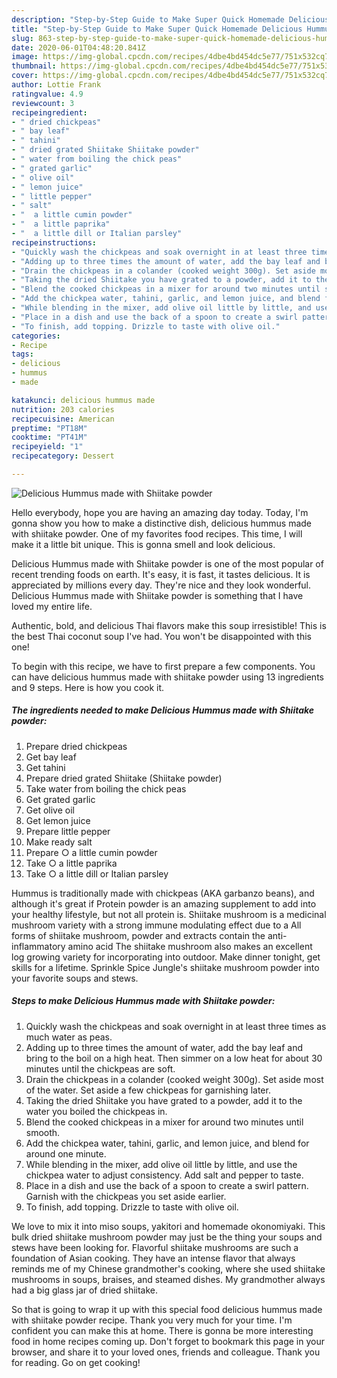```yaml
---
description: "Step-by-Step Guide to Make Super Quick Homemade Delicious Hummus made with Shiitake powder"
title: "Step-by-Step Guide to Make Super Quick Homemade Delicious Hummus made with Shiitake powder"
slug: 863-step-by-step-guide-to-make-super-quick-homemade-delicious-hummus-made-with-shiitake-powder
date: 2020-06-01T04:48:20.841Z
image: https://img-global.cpcdn.com/recipes/4dbe4bd454dc5e77/751x532cq70/delicious-hummus-made-with-shiitake-powder-recipe-main-photo.jpg
thumbnail: https://img-global.cpcdn.com/recipes/4dbe4bd454dc5e77/751x532cq70/delicious-hummus-made-with-shiitake-powder-recipe-main-photo.jpg
cover: https://img-global.cpcdn.com/recipes/4dbe4bd454dc5e77/751x532cq70/delicious-hummus-made-with-shiitake-powder-recipe-main-photo.jpg
author: Lottie Frank
ratingvalue: 4.9
reviewcount: 3
recipeingredient:
- " dried chickpeas"
- " bay leaf"
- " tahini"
- " dried grated Shiitake Shiitake powder"
- " water from boiling the chick peas"
- " grated garlic"
- " olive oil"
- " lemon juice"
- " little pepper"
- " salt"
- "  a little cumin powder"
- "  a little paprika"
- "  a little dill or Italian parsley"
recipeinstructions:
- "Quickly wash the chickpeas and soak overnight in at least three times as much water as peas."
- "Adding up to three times the amount of water, add the bay leaf and bring to the boil on a high heat. Then simmer on a low heat for about 30 minutes until the chickpeas are soft."
- "Drain the chickpeas in a colander (cooked weight 300g). Set aside most of the water. Set aside a few chickpeas for garnishing later."
- "Taking the dried Shiitake you have grated to a powder, add it to the water you boiled the chickpeas in."
- "Blend the cooked chickpeas in a mixer for around two minutes until smooth."
- "Add the chickpea water, tahini, garlic, and lemon juice, and blend for around one minute."
- "While blending in the mixer, add olive oil little by little, and use the chickpea water to adjust consistency. Add salt and pepper to taste."
- "Place in a dish and use the back of a spoon to create a swirl pattern. Garnish with the chickpeas you set aside earlier."
- "To finish, add topping. Drizzle to taste with olive oil."
categories:
- Recipe
tags:
- delicious
- hummus
- made

katakunci: delicious hummus made 
nutrition: 203 calories
recipecuisine: American
preptime: "PT18M"
cooktime: "PT41M"
recipeyield: "1"
recipecategory: Dessert

---
```



![Delicious Hummus made with Shiitake powder](https://img-global.cpcdn.com/recipes/4dbe4bd454dc5e77/751x532cq70/delicious-hummus-made-with-shiitake-powder-recipe-main-photo.jpg)

Hello everybody, hope you are having an amazing day today. Today, I'm gonna show you how to make a distinctive dish, delicious hummus made with shiitake powder. One of my favorites food recipes. This time, I will make it a little bit unique. This is gonna smell and look delicious.

Delicious Hummus made with Shiitake powder is one of the most popular of recent trending foods on earth. It's easy, it is fast, it tastes delicious. It is appreciated by millions every day. They're nice and they look wonderful. Delicious Hummus made with Shiitake powder is something that I have loved my entire life.

Authentic, bold, and delicious Thai flavors make this soup irresistible! This is the best Thai coconut soup I&#39;ve had. You won&#39;t be disappointed with this one!


To begin with this recipe, we have to first prepare a few components. You can have delicious hummus made with shiitake powder using 13 ingredients and 9 steps. Here is how you cook it.

<!--inarticleads1-->

##### The ingredients needed to make Delicious Hummus made with Shiitake powder:

1. Prepare  dried chickpeas
1. Get  bay leaf
1. Get  tahini
1. Prepare  dried grated Shiitake (Shiitake powder)
1. Take  water from boiling the chick peas
1. Get  grated garlic
1. Get  olive oil
1. Get  lemon juice
1. Prepare  little pepper
1. Make ready  salt
1. Prepare  ○ a little cumin powder
1. Take  ○ a little paprika
1. Take  ○ a little dill or Italian parsley


Hummus is traditionally made with chickpeas (AKA garbanzo beans), and although it&#39;s great if Protein powder is an amazing supplement to add into your healthy lifestyle, but not all protein is. Shiitake mushroom is a medicinal mushroom variety with a strong immune modulating effect due to a All forms of shiitake mushroom, powder and extracts contain the anti-inflammatory amino acid The shiitake mushroom also makes an excellent log growing variety for incorporating into outdoor. Make dinner tonight, get skills for a lifetime. Sprinkle Spice Jungle&#39;s shiitake mushroom powder into your favorite soups and stews. 

<!--inarticleads2-->

##### Steps to make Delicious Hummus made with Shiitake powder:

1. Quickly wash the chickpeas and soak overnight in at least three times as much water as peas.
1. Adding up to three times the amount of water, add the bay leaf and bring to the boil on a high heat. Then simmer on a low heat for about 30 minutes until the chickpeas are soft.
1. Drain the chickpeas in a colander (cooked weight 300g). Set aside most of the water. Set aside a few chickpeas for garnishing later.
1. Taking the dried Shiitake you have grated to a powder, add it to the water you boiled the chickpeas in.
1. Blend the cooked chickpeas in a mixer for around two minutes until smooth.
1. Add the chickpea water, tahini, garlic, and lemon juice, and blend for around one minute.
1. While blending in the mixer, add olive oil little by little, and use the chickpea water to adjust consistency. Add salt and pepper to taste.
1. Place in a dish and use the back of a spoon to create a swirl pattern. Garnish with the chickpeas you set aside earlier.
1. To finish, add topping. Drizzle to taste with olive oil.


We love to mix it into miso soups, yakitori and homemade okonomiyaki. This bulk dried shiitake mushroom powder may just be the thing your soups and stews have been looking for. Flavorful shiitake mushrooms are such a foundation of Asian cooking. They have an intense flavor that always reminds me of my Chinese grandmother&#39;s cooking, where she used shiitake mushrooms in soups, braises, and steamed dishes. My grandmother always had a big glass jar of dried shiitake. 

So that is going to wrap it up with this special food delicious hummus made with shiitake powder recipe. Thank you very much for your time. I'm confident you can make this at home. There is gonna be more interesting food in home recipes coming up. Don't forget to bookmark this page in your browser, and share it to your loved ones, friends and colleague. Thank you for reading. Go on get cooking!
